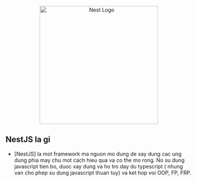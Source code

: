 <p align="center">
  <a href="http://nestjs.com/" target="blank"><img src="https://nestjs.com/img/logo_text.svg" width="320" alt="Nest Logo" /></a>
</p>

  ## NestJS la gi
   + [NestJS] la mot framework ma nguon mo dung de xay dung cac ung dung phia may chu mot cach hieu qua va co the mo rong. No su dung javascript tien bo, duoc xay dung va ho tro day du typescript ( nhung van cho phep su dung javascript thuan tuy) va ket hop voi OOP, FP, FRP.
   
